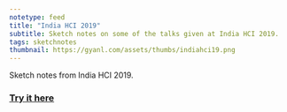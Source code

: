 ```yaml
---
notetype: feed
title: "India HCI 2019"
subtitle: Sketch notes on some of the talks given at India HCI 2019.
tags: sketchnotes
thumbnail: https://gyanl.com/assets/thumbs/indiahci19.png
---
```


Sketch notes from India HCI 2019.

### [Try it here](https://gyanl.com/indiahci19/)
